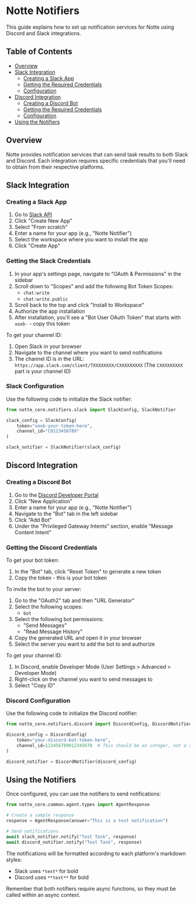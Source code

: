 # Notte Notifiers

This guide explains how to set up notification services for Notte using Discord and Slack integrations.

## Table of Contents
- [Overview](#overview)
- [Slack Integration](#slack-integration)
  - [Creating a Slack App](#creating-a-slack-app)
  - [Getting the Required Credentials](#getting-the-slack-credentials)
  - [Configuration](#slack-configuration)
- [Discord Integration](#discord-integration)
  - [Creating a Discord Bot](#creating-a-discord-bot)
  - [Getting the Required Credentials](#getting-the-discord-credentials)
  - [Configuration](#discord-configuration)
- [Using the Notifiers](#using-the-notifiers)

## Overview

Notte provides notification services that can send task results to both Slack and Discord. Each integration requires specific credentials that you'll need to obtain from their respective platforms.

## Slack Integration

### Creating a Slack App

1. Go to [Slack API](https://api.slack.com/apps)
2. Click "Create New App"
3. Select "From scratch"
4. Enter a name for your app (e.g., "Notte Notifier")
5. Select the workspace where you want to install the app
6. Click "Create App"

### Getting the Slack Credentials

1. In your app's settings page, navigate to "OAuth & Permissions" in the sidebar
2. Scroll down to "Scopes" and add the following Bot Token Scopes:
   - `chat:write`
   - `chat:write.public`
3. Scroll back to the top and click "Install to Workspace"
4. Authorize the app installation
5. After installation, you'll see a "Bot User OAuth Token" that starts with `xoxb-` - copy this token

To get your channel ID:
1. Open Slack in your browser
2. Navigate to the channel where you want to send notifications
3. The channel ID is in the URL: `https://app.slack.com/client/TXXXXXXXX/CXXXXXXXXX`
   (The `CXXXXXXXXX` part is your channel ID)

### Slack Configuration

Use the following code to initialize the Slack notifier:

```python
from notte_core.notifiers.slack import SlackConfig, SlackNotifier

slack_config = SlackConfig(
    token="xoxb-your-token-here",
    channel_id="C0123456789"
)

slack_notifier = SlackNotifier(slack_config)
```

## Discord Integration

### Creating a Discord Bot

1. Go to the [Discord Developer Portal](https://discord.com/developers/applications)
2. Click "New Application"
3. Enter a name for your app (e.g., "Notte Notifier")
4. Navigate to the "Bot" tab in the left sidebar
5. Click "Add Bot"
6. Under the "Privileged Gateway Intents" section, enable "Message Content Intent"

### Getting the Discord Credentials

To get your bot token:
1. In the "Bot" tab, click "Reset Token" to generate a new token
2. Copy the token - this is your bot token

To invite the bot to your server:
1. Go to the "OAuth2" tab and then "URL Generator"
2. Select the following scopes:
   - `bot`
3. Select the following bot permissions:
   - "Send Messages"
   - "Read Message History"
4. Copy the generated URL and open it in your browser
5. Select the server you want to add the bot to and authorize

To get your channel ID:
1. In Discord, enable Developer Mode (User Settings > Advanced > Developer Mode)
2. Right-click on the channel you want to send messages to
3. Select "Copy ID"

### Discord Configuration

Use the following code to initialize the Discord notifier:

```python
from notte_core.notifiers.discord import DiscordConfig, DiscordNotifier

discord_config = DiscordConfig(
    token="your-discord-bot-token-here",
    channel_id=123456789012345678  # This should be an integer, not a string
)

discord_notifier = DiscordNotifier(discord_config)
```

## Using the Notifiers

Once configured, you can use the notifiers to send notifications:

```python
from notte_core.common.agent.types import AgentResponse

# Create a sample response
response = AgentResponse(answer="This is a test notification")

# Send notifications
await slack_notifier.notify("Test Task", response)
await discord_notifier.notify("Test Task", response)
```

The notifications will be formatted according to each platform's markdown styles:
- Slack uses `*text*` for bold
- Discord uses `**text**` for bold

Remember that both notifiers require async functions, so they must be called within an async context.
